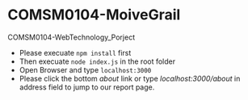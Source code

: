 # COMSM0104-MoiveGrail
COMSM0104-WebTechnology_Porject

- Please execuate `npm install` first
- Then execuate `node index.js` in the root folder
- Open Browser and type `localhost:3000`
- Please click the bottom *about* link or type *localhost:3000/about* in address field to jump to our report page.